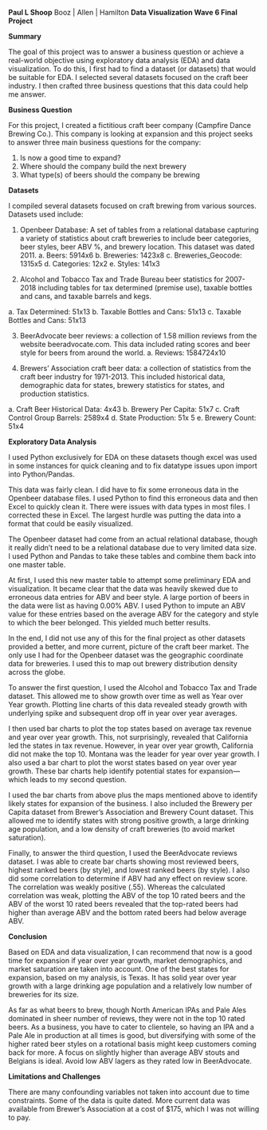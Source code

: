 <b>Paul L Shoop</b>
Booz | Allen | Hamilton
<b>Data Visualization Wave 6
Final Project</b>

<b>Summary</b>

The goal of this project was to answer a business question or achieve a real-world objective using exploratory data analysis (EDA) and data visualization. To do this, I first had to find a dataset (or datasets) that would be suitable for EDA. I selected several datasets focused on the craft beer industry. I then crafted three business questions that this data could help me answer.

<b>Business Question</b>

For this project, I created a fictitious craft beer company (Campfire Dance Brewing Co.). This company is looking at expansion and this project seeks to answer three main business questions for the company:
1)	Is now a good time to expand?
2)	Where should the company build the next brewery
3)	What type(s) of beers should the company be brewing

<b>Datasets</b>
	
I compiled several datasets focused on craft brewing from various sources. Datasets used include:

1)	Openbeer Database: A set of tables from a relational database capturing a variety of statistics about craft breweries to include beer categories, beer styles, beer ABV %, and brewery location. This dataset was dated 2011.
a.	Beers: 5914x6
b.	Breweries: 1423x8
c.	Breweries_Geocode: 1315x5
d.	Categories: 12x2
e.	Styles: 141x3

2)	Alcohol and Tobacco Tax and Trade Bureau beer statistics for 2007-2018 including tables for tax determined (premise use), taxable bottles and cans, and taxable barrels and kegs.

a.	Tax Determined: 51x13
b.	Taxable Bottles and Cans: 51x13
c.	Taxable Bottles and Cans: 51x13

3)	BeerAdvocate beer reviews: a collection of 1.58 million reviews from the website beeradvocate.com. This data included rating scores and beer style for beers from around the world.
a.	Reviews: 1584724x10

4)	Brewers’ Association craft beer data: a collection of statistics from the craft beer industry for 1971-2013. This included historical data, demographic data for states, brewery statistics for states, and production statistics.

a.	Craft Beer Historical Data: 4x43
b.	Brewery Per Capita: 51x7
c.	Craft Control Group Barrels: 2589x4
d.	State Production: 51x 5
e.	Brewery Count: 51x4

<b>Exploratory Data Analysis</b>

I used Python exclusively for EDA on these datasets though excel was used in some instances for quick cleaning and to fix datatype issues upon import into Python/Pandas.
	
This data was fairly clean. I did have to fix some erroneous data in the Openbeer database files. I used Python to find this erroneous data and then Excel to quickly clean it. There were issues with data types in most files. I corrected these in Excel. The largest hurdle was putting the data into a format that could be easily visualized.

The Openbeer dataset had come from an actual relational database, though it really didn’t need to be a relational database due to very limited data size. I used Python and Pandas to take these tables and combine them back into one master table. 

At first, I used this new master table to attempt some preliminary EDA and visualization. It became clear that the data was heavily skewed due to erroneous data entries for ABV and beer style. A large portion of beers in the data were list as having 0.00% ABV. I used Python to impute an ABV value for these entries based on the average ABV for the category and style to which the beer belonged. This yielded much better results. 

In the end, I did not use any of this for the final project as other datasets provided a better, and more current, picture of the craft beer market. The only use I had for the Openbeer dataset was the geographic coordinate data for breweries. I used this to map out brewery distribution density across the globe.

To answer the first question, I used the Alcohol and Tobacco Tax and Trade dataset. This allowed me to show growth over time as well as Year over Year growth. Plotting line charts of this data revealed steady growth with underlying spike and subsequent drop off in year over year averages.

I then used bar charts to plot the top states based on average tax revenue and year over year growth. This, not surprisingly, revealed that California led the states in tax revenue. However, in year over year growth, California did not make the top 10. Montana was the leader for year over year growth. I also used a bar chart to plot the worst states based on year over year growth. These bar charts help identify potential states for expansion—which leads to my second question.

I used the bar charts from above plus the maps mentioned above to identify likely states for expansion of the business. I also included the Brewery per Capita dataset from Brewer’s Association and Brewery Count dataset. This allowed me to identify states with strong positive growth, a large drinking age population, and a low density of craft breweries (to avoid market saturation).

Finally, to answer the third question, I used the BeerAdvocate reviews dataset. I was able to create bar charts showing most reviewed beers, highest ranked beers (by style), and lowest ranked beers (by style). I also did some correlation to determine if ABV had any effect on review score. The correlation was weakly positive (.55). Whereas the calculated correlation was weak, plotting the ABV of the top 10 rated beers and the ABV of the worst 10 rated beers revealed that the top-rated beers had higher than average ABV and the bottom rated beers had below average ABV. 

<b>Conclusion</b>

Based on EDA and data visualization, I can recommend that now is a good time for expansion if year over year growth, market demographics, and market saturation are taken into account. One of the best states for expansion, based on my analysis, is Texas. It has solid year over year growth with a large drinking age population and a relatively low number of breweries for its size. 

As far as what beers to brew, though North American IPAs and Pale Ales dominated in sheer number of reviews, they were not in the top 10 rated beers. As a business, you have to cater to clientele, so having an IPA and a Pale Ale in production at all times is good, but diversifying with some of the higher rated beer styles on a rotational basis might keep customers coming back for more. A focus on slightly higher than average ABV stouts and Belgians is ideal. Avoid low ABV lagers as they rated low in BeerAdvocate.

<b>Limitations and Challenges</b>

There are many confounding variables not taken into account due to time constraints. Some of the data is quite dated. More current data was available from Brewer’s Association at a cost of $175, which I was not willing to pay. 
 

